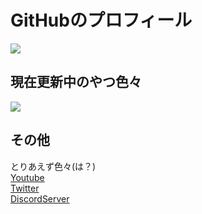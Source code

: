 # GitHubのプロフィール

[![](https://github-readme-stats.vercel.app/api?username=p-yttor4869&show_icons=true&theme=midnight-purple)](https://github.com/p-yttor4869)
## 現在更新中のやつ色々
[![](https://github-readme-stats.vercel.app/api/pin/?username=p-yttor4869&repo=DiscordFortniteBot&theme=midnight-purple)](https://github.com/p-yttor4869/DiscordFortniteBot)

## その他
とりあえず色々(は？)<br>
[Youtube](https://www.youtube.com/channel/UCwtA1x7pNWiDI6b30ZbS5wA)<br>
[Twitter](https://twitter.com/pyttor33_111)<br>
[DiscordServer](https://tel1hor.tel1horjp.repl.co/tel1horserver.html)
